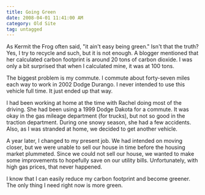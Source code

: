 ```yaml
---
title: Going Green
date: 2008-04-01 11:41:00 AM
category: Old Site
tag: untagged
---
```


As Kermit the Frog often said, "it ain't easy being green." Isn't that the truth? Yes, I try to recycle and such, but it is not enough. A blogger mentioned that her calculated carbon footprint is around 20 tons of carbon dioxide. I was only a bit surprised that when I calculated mine, it was at 100 tons.

The biggest problem is my commute. I commute about forty-seven miles each way to work in 2002 Dodge Durango. I never intended to use this vehicle full time. It just ended up that way.

I had been working at home at the time with Rachel doing most of the driving. She had been using a 1999 Dodge Dakota for a commute. It was okay in the gas mileage department (for trucks), but not so good in the traction department. During one snowy season, she had a few accidents. Also, as I was stranded at home, we decided to get another vehicle.

A year later, I changed to my present job. We had intended on moving closer, but we were unable to sell our house in time before the housing market plummeted. Since we could not sell our house, we wanted to make some improvements to hopefully save on our utility bills. Unfortunately, with high gas prices, that never happened.

I know that I can easily reduce my carbon footprint and become greener. The only thing I need right now is more green.
